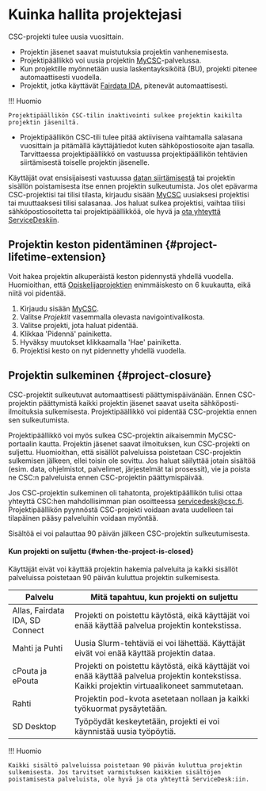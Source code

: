 # Kuinka hallita projektejasi

CSC-projekti tulee uusia vuosittain.

* Projektin jäsenet saavat muistutuksia projektin vanhenemisesta.
* Projektipäällikkö voi uusia projektin [MyCSC](https://my.csc.fi)-palvelussa.
* Kun projektille myönnetään uusia laskentayksiköitä (BU), projekti pitenee automaattisesti vuodella.
* Projektit, jotka käyttävät [Fairdata IDA](https://ida.fairdata.fi/), pitenevät automaattisesti.

!!! Huomio

    Projektipäällikön CSC-tilin inaktivointi sulkee projektin kaikilta projektin jäseniltä.

* Projektipäällikön CSC-tili tulee pitää aktiivisena vaihtamalla salasana vuosittain ja pitämällä käyttäjätiedot kuten sähköpostiosoite ajan tasalla. Tarvittaessa projektipäällikkö on vastuussa projektipäällikön tehtävien siirtämisestä toiselle projektin jäsenelle.

Käyttäjät ovat ensisijaisesti vastuussa [datan siirtämisestä](../data/moving/index.md) tai projektin sisällön poistamisesta itse ennen projektin sulkeutumista.
Jos olet epävarma CSC-projektisi tai tilisi tilasta, kirjaudu sisään [MyCSC](https://my.csc.fi) uusiaksesi projektisi tai muuttaaksesi tilisi salasanaa.
Jos haluat sulkea projektisi, vaihtaa tilisi sähköpostiosoitetta tai projektipäällikköä, ole hyvä ja [ota yhteyttä ServiceDeskiin](../support/contact.md).

## Projektin keston pidentäminen {#project-lifetime-extension}

Voit hakea projektin alkuperäistä keston pidennystä yhdellä vuodella.
Huomioithan, että [Opiskelijaprojektien](../support/tutorials/student_quick.md) enimmäiskesto on 6 kuukautta, eikä niitä voi pidentää.

1. Kirjaudu sisään [MyCSC](https://my.csc.fi).
1. Valitse _Projektit_ vasemmalla olevasta navigointivalikosta.
1. Valitse projekti, jota haluat pidentää.
1. Klikkaa 'Pidennä' painiketta.
1. Hyväksy muutokset klikkaamalla 'Hae' painiketta.
1. Projektisi kesto on nyt pidennetty yhdellä vuodella.

## Projektin sulkeminen {#project-closure}

CSC-projektit sulkeutuvat automaattisesti päättymispäivänään. Ennen CSC-projektin päättymistä kaikki projektin jäsenet saavat useita sähköposti-ilmoituksia sulkemisesta. Projektipäällikkö voi pidentää CSC-projektia ennen sen sulkeutumista.

Projektipäällikkö voi myös sulkea CSC-projektin aikaisemmin MyCSC-portaalin kautta. Projektin jäsenet saavat ilmoituksen, kun CSC-projekti on suljettu. Huomioithan, että sisällöt palveluissa poistetaan CSC-projektin sulkemisen jälkeen, ellei toisin ole sovittu. Jos haluat säilyttää jotain sisältöä (esim. data, ohjelmistot, palvelimet, järjestelmät tai prosessit), vie ja poista ne CSC:n palveluista ennen CSC-projektin päättymispäivää.

Jos CSC-projektin sulkeminen oli tahatonta, projektipäällikön tulisi ottaa yhteyttä CSC:hen mahdollisimman pian osoitteessa servicedesk@csc.fi. Projektipäällikön pyynnöstä CSC-projekti voidaan avata uudelleen tai tilapäinen pääsy palveluihin voidaan myöntää.

Sisältöä ei voi palauttaa 90 päivän jälkeen CSC-projektin sulkeutumisesta.

#### Kun projekti on suljettu {#when-the-project-is-closed}

Käyttäjät eivät voi käyttää projektin hakemia palveluita ja kaikki sisällöt palveluissa poistetaan 90 päivän kuluttua projektin sulkemisesta.

| Palvelu | Mitä tapahtuu, kun projekti on suljettu |
| -- | -- |
| Allas, Fairdata IDA, SD Connect | Projekti on poistettu käytöstä, eikä käyttäjät voi enää käyttää palvelua projektin kontekstissa. |
| Mahti ja Puhti | Uusia Slurm-tehtäviä ei voi lähettää. Käyttäjät eivät voi enää käyttää projektin dataa. |
| cPouta ja ePouta | Projekti on poistettu käytöstä, eikä käyttäjät voi enää käyttää palvelua projektin kontekstissa. Kaikki projektin virtuaalikoneet sammutetaan. |
| Rahti | Projektin pod-kvota asetetaan nollaan ja kaikki työkuormat pysäytetään. |
| SD Desktop | Työpöydät keskeytetään, projekti ei voi käynnistää uusia työpöytiä. |

!!! Huomio 

    Kaikki sisältö palveluissa poistetaan 90 päivän kuluttua projektin sulkemisesta. Jos tarvitset varmistuksen kaikkien sisältöjen poistamisesta palveluista, ole hyvä ja ota yhteyttä ServiceDesk:iin.
